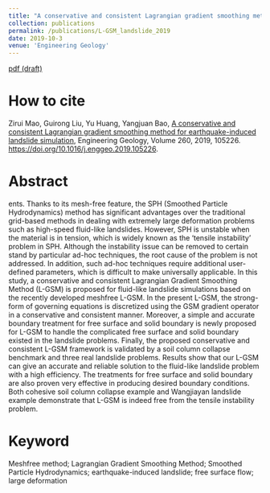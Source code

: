 ```yaml
---
title: "A conservative and consistent Lagrangian gradient smoothing method for earthquake-induced landslide simulation"
collection: publications
permalink: /publications/L-GSM_landslide_2019
date: 2019-10-3
venue: 'Engineering Geology'
---
```

[pdf (draft)](https://www.researchgate.net/profile/Zirui_Mao/publication/334386909_A_conservative_and_consistent_lagrangian_gradient_smoothing_method_for_earthquake-induced_landslide_simulation/links/5d76615e299bf1cb8093ea6a/A-conservative-and-consistent-lagrangian-gradient-smoothing-method-for-earthquake-induced-landslide-simulation.pdf)

# How to cite 
Zirui Mao, Guirong Liu, Yu Huang, Yangjuan Bao, [A conservative and consistent Lagrangian gradient smoothing method for earthquake-induced landslide simulation](http://www.sciencedirect.com/science/article/pii/S0013795218321604), Engineering Geology, Volume 260, 2019, 105226. https://doi.org/10.1016/j.enggeo.2019.105226.

# Abstract
ents. Thanks to its mesh-free feature, the SPH (Smoothed Particle Hydrodynamics) method has significant advantages over the traditional grid-based methods in dealing with extremely large deformation problems such as high-speed fluid-like landslides. However, SPH is unstable when the material is in tension, which is widely known as the ‘tensile instability’ problem in SPH. Although the instability issue can be removed to certain stand by particular ad-hoc techniques, the root cause of the problem is not addressed. In addition, such ad-hoc techniques require additional user-defined parameters, which is difficult to make universally applicable. In this study, a conservative and consistent Lagrangian Gradient Smoothing Method (L-GSM) is proposed for fluid-like landslide simulations based on the recently developed meshfree L-GSM. In the present L-GSM, the strong-form of governing equations is discretized using the GSM gradient operator in a conservative and consistent manner. Moreover, a simple and accurate boundary treatment for free surface and solid boundary is newly proposed for L-GSM to handle the complicated free surface and solid boundary existed in the landslide problems. Finally, the proposed conservative and consistent L-GSM framework is validated by a soil column collapse benchmark and three real landslide problems. Results show that our L-GSM can give an accurate and reliable solution to the fluid-like landslide problem with a high efficiency. The treatments for free surface and solid boundary are also proven very effective in producing desired boundary conditions. Both cohesive soil column collapse example and Wangjiayan landslide example demonstrate that L-GSM is indeed free from the tensile instability problem.

# Keyword
Meshfree method; Lagrangian Gradient Smoothing Method; Smoothed Particle Hydrodynamics; earthquake-induced landslide; free surface flow; large deformation

